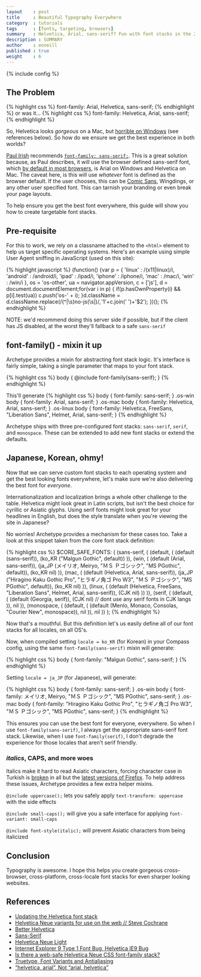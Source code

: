 ```yaml
---
layout    : post
title     : Beautiful Typography Everywhere
category  : tutorials
tags      : [fonts, targeting, browsers]
summary   : Helvetica, Arial, sans-serif? Fun with font stacks in the 21st century.
description : SUMMARY
author    : eoneill
published : true
weight    : 6
---
```

{% include config %}

## The Problem

{% highlight css %}
font-family: Arial, Helvetica, sans-serif;
{% endhighlight %}
or was it...
{% highlight css %}
font-family: Helvetica, Arial, sans-serif;
{% endhighlight %}

So, Helvetica looks _gorgeous_ on a Mac, but [horrible on Windows](http://www.sitepoint.com/truetype-font-variants-and-antialiasing/) (see references below). So how do we ensure we get the best experience in both worlds?

[Paul Irish](http://paulirish.com/) recommends [`font-family: sans-serif;`](http://css-tricks.com/sans-serif/).
This is a great solution because, as Paul describes, it will use the browser defined sans-serif font, which [by default in most browsers](http://blog.mhurrell.co.uk/post/2946358183/updating-the-helvetica-font-stack), is Arial on Windows and Helvetica on Mac.
The caveat here, is this will use _whatever_ font is defined as the browser default. If the user chooses, this can be [Comic Sans](http://bancomicsans.com/), Wingdings, or any other user specified font. This can tarnish your branding or even break your page layouts.

To help ensure you get the best font everywhere, this guide will show you how to create targetable font stacks.

## Pre-requisite

For this to work, we rely on a classname attached to the `<html>` element to help us target specific operating systems. Here's an example using simple User Agent sniffing in JavaScript (used on this site):

{% highlight javascript %}
(function() {var p = {
  'linux'   : /(x11|linux)/i,
  'android' : /android/i,
  'ipad'    : /ipad/i,
  'iphone'  : /iphone/i,
  'mac'     : /mac/i,
  'win'     : /win/i
}, os = 'os-other', ua = navigator.appVersion, c = ['js'], d = document.documentElement;for(var i in p) { if(p.hasOwnProperty(i) && p[i].test(ua)) c.push('os-' + i); }d.className = d.className.replace(/(^|\s)no-js(\s|$)/, '$1'+c.join(' ')+'$2'); })();
{% endhighlight %}

<span class="note">NOTE: we'd recommend doing this server side if possible, but if the client has JS disabled, at the worst they'll fallback to a safe `sans-serif`</span>

## font-family() - mixin it up

Archetype provides a mixin for abstracting font stack logic. It's interface is fairly simple, taking a single parameter that maps to your font stack.

{% highlight css %}
body {
  @include font-family(sans-serif);
}
{% endhighlight %}

This'll generate
{% highlight css %}
body {
  font-family: sans-serif;
}
.os-win body {
  font-family: Arial, sans-serif;
}
.os-mac body {
  font-family: Helvetica, Arial, sans-serif;
}
.os-linux body {
  font-family: Helvetica, FreeSans, "Liberation Sans", Helmet, Arial, sans-serif;
}
{% endhighlight %}

Archetype ships with three pre-configured font stacks: `sans-serif`, `serif`, and `monospace`. These can be extended to add new font stacks or extend the defaults.

## Japanese, Korean, ohmy!

Now that we can serve custom font stacks to each operating system and get the best looking fonts everywhere, let's make sure we're also delivering the best font for _everyone_.

Internationalization and localization brings a whole other challenge to the table. Helvetica might look great in Latin scripts, but isn't the best choice for cyrillic or Asiatic glyphs.
Using serif fonts might look great for your headlines in English, but does the style translate when you're viewing the site in Japanese?

No worries! Archetype provides a mechanism for these cases too. Take a look at this snippet taken from the core font stack definition:

{% highlight css %}
$CORE_SAFE_FONTS: (
  (sans-serif, (
    (default, (
      (default (sans-serif)),
      (ko_KR ("Malgun Gothic", default))
    )),
    (win, (
      (default (Arial, sans-serif)),
      (ja_JP (メイリオ, Meiryo, "ＭＳ Ｐゴシック", "MS PGothic", default)),
      (ko_KR nil)
    )),
    (mac, (
      (default (Helvetica, Arial, sans-serif)),
      (ja_JP ("Hiragino Kaku Gothic Pro", "ヒラギノ角ゴ Pro W3", "ＭＳ Ｐゴシック", "MS PGothic", default)),
      (ko_KR nil)
    )),
    (linux, (
      (default (Helvetica, FreeSans, "Liberation Sans", Helmet, Arial, sans-serif)),
      (CJK nil)
    ))
  )),
  (serif, (
    (default, (
      (default (Georgia, serif)),
      (CJK nil) // dont use any serif fonts in CJK langs
    )),
    nil
  )),
  (monospace, (
    (default, (
      (default (Menlo, Monaco, Consolas, "Courier New", monospace)),
      nil
    )),
    nil
  ))
);
{% endhighlight %}

Now that's a mouthful. But this definition let's us easily define all of our font stacks for all locales, on all OS's.

Now, when compiled setting `locale = ko_KR` (for Korean) in your Compass config, using the same `font-family(sans-serif)` mixin will generate:

{% highlight css %}
body {
  font-family: "Malgun Gothic", sans-serif;
}
{% endhighlight %}

Setting `locale = ja_JP` (for Japanese), will generate:

{% highlight css %}
body {
  font-family: sans-serif;
}
.os-win body {
  font-family: メイリオ, Meiryo, "ＭＳ Ｐゴシック", "MS PGothic", sans-serif;
}
.os-mac body {
  font-family: "Hiragino Kaku Gothic Pro", "ヒラギノ角ゴ Pro W3", "ＭＳ Ｐゴシック", "MS PGothic", sans-serif;
}
{% endhighlight %}


This ensures you can use the best font for everyone, everywhere. So when I use `font-family(sans-serif)`, I always get the appropriate sans-serif font stack. Likewise, when I use `font-family(serif)`, I don't degrade the experience for those locales that aren't serif friendly.

### _italics_, CAPS, and more woes

Italics make it hard to read Asiatic characters, forcing character case in Turkish is [broken](http://www.w3.org/International/tests/html-css/text-transform/results-text-transform#special) in all but the [latest versions of Firefox](https://developer.mozilla.org/en-US/docs/CSS/text-transform). To help address these issues, Archetype provides a few extra helper mixins.

`@include uppercase();` lets you safely apply `text-transform: uppercase` with the side effects

`@include small-caps();` will give you a safe interface for applying `font-variant: small-caps`

`@include font-style(italic);` will prevent Asiatic characters from being italicized

## Conclusion

Typography is awesome. I hope this helps you create gorgeous cross-browser, cross-platform, cross-locale font stacks for even sharper looking websites.

## References

- [Updating the Helvetica font stack](http://blog.mhurrell.co.uk/post/2946358183/updating-the-helvetica-font-stack)
- [Helvetica Neue variants for use on the web // Steve Cochrane](http://stevecochrane.com/v3/2007/12/13/helvetica-neue-variants-for-use-on-the-web/)
- [Better Helvetica](http://css-tricks.com/snippets/css/better-helvetica/)
- [Sans-Serif](http://css-tricks.com/sans-serif/)
- [Helvetica Neue Light](http://tumblr.gesteves.com/post/36097597/helvetica-neue-light)
- [Internet Explorer 9 Type 1 Font Bug, Helvetica IE9 Bug](http://bobbyjoneswebdesign.blogspot.com/2011/12/internet-explorer-9-type-1-font-bug.html)
- [Is there a web-safe Helvetica Neue CSS font-family stack?](http://rachaelmoore.name/posts/design/css/web-safe-helvetica-font-stack/)
- [Truetype, Font Variants and Antialiasing](http://www.sitepoint.com/truetype-font-variants-and-antialiasing/)
- [“helvetica, arial”, Not “arial, helvetica”](http://meiert.com/en/blog/20080220/helvetica-arial/)
